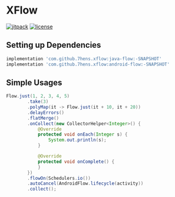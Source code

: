 # XFlow

[![jitpack](https://jitpack.io/v/7hens/xflow.svg)](https://jitpack.io/#7hens/xflow)
[![license](https://img.shields.io/github/license/7hens/xflow.svg)](https://github.com/7hens/xflow/blob/master/LICENSE)

## Setting up Dependencies

```groovy
implementation 'com.github.7hens.xflow:java-flow:-SNAPSHOT'
implementation 'com.github.7hens.xflow:android-flow:-SNAPSHOT'
```

## Simple Usages

```java
Flow.just(1, 2, 3, 4, 5)
        .take(3)
        .polyMap(it -> Flow.just(it + 10, it + 20))
        .delayErrors()
        .flatMerge()
        .onCollect(new CollectorHelper<Integer>() {
            @Override
            protected void onEach(Integer s) {
                System.out.println(s);
            }

            @Override
            protected void onComplete() {
            }
        })
        .flowOn(Schedulers.io())
        .autoCancel(AndroidFlow.lifecycle(activity))
        .collect();
```


